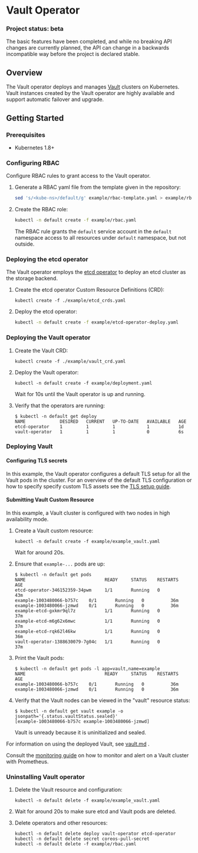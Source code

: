 # Vault Operator

### Project status: beta
The basic features have been completed, and while no breaking API changes are currently planned, the API can change in a backwards incompatible way before the project is declared stable.

## Overview
The Vault operator deploys and manages [Vault][vault] clusters on Kubernetes. Vault instances created by the Vault operator are highly available and support automatic failover and upgrade.


## Getting Started

### Prerequisites

- Kubernetes 1.8+

### Configuring RBAC

Configure RBAC rules to grant access to the Vault operator.

1. Generate a RBAC yaml file from the template given in the repository:

    ```sh
    sed 's/<kube-ns>/default/g' example/rbac-template.yaml > example/rbac.yaml
    ```

2. Create the RBAC role:

    ```sh
    kubectl -n default create -f example/rbac.yaml
    ```

    The RBAC rule grants the `default` service account in the `default` namespace
    access to all resources under `default` namespace, but not outside.


### Deploying the etcd operator

The Vault operator employs the [etcd operator][etcd-operator] to deploy an etcd cluster as the storage backend.

1. Create the etcd operator Custom Resource Definitions (CRD):

    ```
    kubectl create -f ./example/etcd_crds.yaml
    ``` 
2. Deploy the etcd operator:

    ```sh
    kubectl -n default create -f example/etcd-operator-deploy.yaml
    ```

### Deploying the Vault operator

1. Create the Vault CRD:

    ```
    kubectl create -f ./example/vault_crd.yaml
    ```

2. Deploy the Vault operator:

    ```
    kubectl -n default create -f example/deployment.yaml
    ```

    Wait for 10s until the Vault operator is up and running.

3. Verify that the operators are running:    

      ```
      $ kubectl -n default get deploy
      NAME             DESIRED   CURRENT   UP-TO-DATE   AVAILABLE   AGE
      etcd-operator    1         1         1            1           1d
      vault-operator   1         1         1            0           6s
      ```


### Deploying Vault

#### Configuring TLS secrets

In this example, the Vault operator configures a default TLS setup for all the Vault pods in the cluster. For an overview of the default TLS configuration or how to specify specify custom TLS assets see the [TLS setup guide](doc/user/tls_setup.md).

#### Submitting Vault Custom Resource

In this example, a Vault cluster is configured with two nodes in high availability mode.

1. Create a Vault custom resource:

    ```
    kubectl -n default create -f example/example_vault.yaml
    ```

    Wait for around 20s.

2. Ensure that `example-...` pods are up:

    ```
    $ kubectl -n default get pods
    NAME                              READY     STATUS    RESTARTS   AGE
    etcd-operator-346152359-34pwm     1/1       Running   0          43m
    example-1003480066-b757c    0/1       Running   0          36m
    example-1003480066-jzmwd    0/1       Running   0          36m
    example-etcd-gxkmr9ql7z           1/1       Running   0          37m
    example-etcd-m6g62x6mwc           1/1       Running   0          37m
    example-etcd-rqk62l46kw           1/1       Running   0          36m
    vault-operator-1388630079-7g04c   1/1       Running   0          37m
    ```

3. Print the Vault pods:

    ```
    $ kubectl -n default get pods -l app=vault,name=example
    NAME                              READY     STATUS    RESTARTS   AGE
    example-1003480066-b757c    0/1       Running   0          36m
    example-1003480066-jzmwd    0/1       Running   0          36m
    ```

4. Verify that the Vault nodes can be viewed in the "vault" resource status:

      ```
      $ kubectl -n default get vault example -o jsonpath='{.status.vaultStatus.sealed}'
      [example-1003480066-b757c example-1003480066-jzmwd]
      ```

      Vault is unready because it is uninitialized and sealed.

For information on using the deployed Vault, see [vault.md](./doc/user/vault.md) .

Consult the [monitoring guide](./doc/user/monitoring.md) on how to monitor and alert on a Vault cluster with Prometheus.

### Uninstalling Vault operator

1. Delete the Vault resource and configuration:

    ```
    kubectl -n default delete -f example/example_vault.yaml
    ```

2. Wait for around 20s to make sure etcd and Vault pods are deleted.

3. Delete operators and other resources:

    ```
    kubectl -n default delete deploy vault-operator etcd-operator
    kubectl -n default delete secret coreos-pull-secret
    kubectl -n default delete -f example/rbac.yaml
    ```

[vault]: https://www.vaultproject.io/
[etcd-operator]: https://github.com/coreos/etcd-operator/
